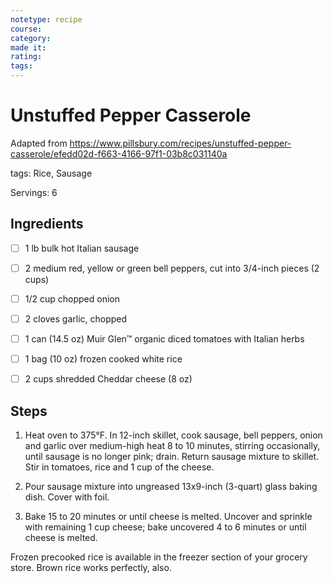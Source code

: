 ```yaml
---
notetype: recipe
course:
category:
made it:
rating:
tags:
---
```

# Unstuffed Pepper Casserole

Adapted from https://www.pillsbury.com/recipes/unstuffed-pepper-casserole/efedd02d-f663-4166-97f1-03b8c031140a

tags: Rice, Sausage

Servings: 6

## Ingredients
- [ ] 1 lb bulk hot Italian sausage- [ ] 2 medium red, yellow or green bell peppers, cut into 3/4-inch pieces (2 cups)- [ ] 1/2 cup chopped onion- [ ] 2 cloves garlic, chopped- [ ] 1 can (14.5 oz) Muir Glen™ organic diced tomatoes with Italian herbs- [ ] 1 bag (10 oz) frozen cooked white rice- [ ] 2 cups shredded Cheddar cheese (8 oz)

## Steps
1) Heat oven to 375°F. In 12-inch skillet, cook sausage, bell peppers, onion and garlic over medium-high heat 8 to 10 minutes, stirring occasionally, until sausage is no longer pink; drain. Return sausage mixture to skillet. Stir in tomatoes, rice and 1 cup of the cheese.

2) Pour sausage mixture into ungreased 13x9-inch (3-quart) glass baking dish. Cover with foil.

3) Bake 15 to 20 minutes or until cheese is melted. Uncover and sprinkle with remaining 1 cup cheese; bake uncovered 4 to 6 minutes or until cheese is melted.

Frozen precooked rice is available in the freezer section of your grocery store. Brown rice works perfectly, also.

